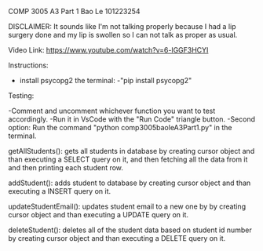COMP 3005 A3 Part 1
Bao Le 101223254

DISCLAIMER: It sounds like I'm not talking properly because I had a lip surgery done and my lip is swollen so I can not talk as proper as usual.

Video Link: https://www.youtube.com/watch?v=6-lGGF3HCYI

Instructions:
- install psycopg2 the terminal:
	-"pip install psycopg2"

Testing:

-Comment and uncomment whichever function you want to test accordingly.
-Run it in VsCode with the "Run Code" triangle button.
-Second option: Run the command "python comp3005baoleA3Part1.py" in the terminal.

getAllStudents(): gets all students in database by creating cursor object and than executing a SELECT query on it, and then fetching all the data from it and then printing each student row.

addStudent(): adds student to database by creating cursor object and than executing a INSERT query on it.

updateStudentEmail(): updates student email to a new one by by creating cursor object and than executing a UPDATE query on it.

deleteStudent(): deletes all of the student data based on student id number by creating cursor object and than executing a DELETE query on it.